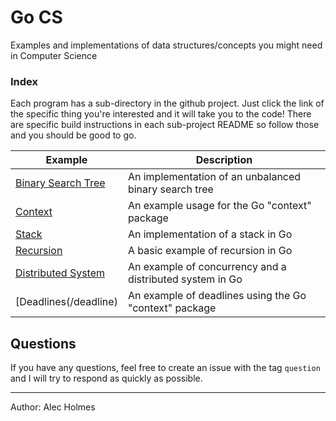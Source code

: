 # Go CS
Examples and implementations of data structures/concepts you might need in Computer Science

### Index
Each program has a sub-directory in the github project. Just click the link of the specific thing you're interested and it will take you to the code! There are specific build instructions in each sub-project README so follow those and you should be good to go.

| Example                              | Description                                              |
|--------------------------------------|----------------------------------------------------------|
| [Binary Search Tree](/binsearchtree) | An implementation of an unbalanced binary search tree    |
| [Context](/context)                  | An example usage for the Go "context" package            |
| [Stack](/stacks)                     | An implementation of a stack in Go                       |
| [Recursion](/recursion)              | A basic example of recursion in Go                       |
| [Distributed System](/distsystem)    | An example of concurrency and a distributed system in Go |
| [Deadlines\(/deadline)               | An example of deadlines using the Go "context" package   |

## Questions
If you have any questions, feel free to create an issue with the tag `question` and I will try to respond as quickly as possible.

---
Author: Alec Holmes
